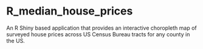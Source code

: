 # R_median_house_prices
An R Shiny based application that provides an interactive choropleth map of surveyed house prices across US Census Bureau tracts for any county in the US.
